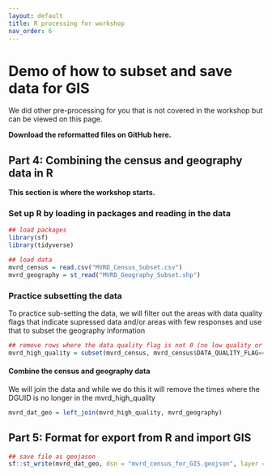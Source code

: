 ```yaml
---
layout: default
title: R processing for workshop
nav_order: 6
---
```

# Demo of how to subset and save data for GIS
We did other pre-processing for you that is not covered in the workshop but can be viewed on this page.

**Download the reformatted files on GitHub here.**

## Part 4: Combining the census and geography data in R

**This section is where the workshop starts.**

### Set up R by loading in packages and reading in the data

```r
## load packages
library(sf)
library(tidyverse)

## load data
mvrd_census = read.csv("MVRD_Census_Subset.csv")
mvrd_geography = st_read("MVRD_Geography_Subset.shp")
```

### Practice subsetting the data

To practice sub-setting the data, we will filter out the areas with data quality flags that indicate supressed data and/or areas with few responses and use that to subset the geography information

```r
## remove rows where the data quality flag is not 0 (no low quality or supression flag)
mvrd_high_quality = subset(mvrd_census, mvrd_census$DATA_QUALITY_FLAG==0)
```

#### Combine the census and geography data
We will join the data and while we do this it will remove the times where the DGUID is no longer in the mvrd_high_quality

```r
mvrd_dat_geo = left_join(mvrd_high_quality, mvrd_geography)
```


## Part 5: Format for export from R and import GIS

```r
## save file as geojason
sf::st_write(mvrd_dat_geo, dsn = "mvrd_census_for_GIS.geojson", layer = "mvrd.geojson")
```
